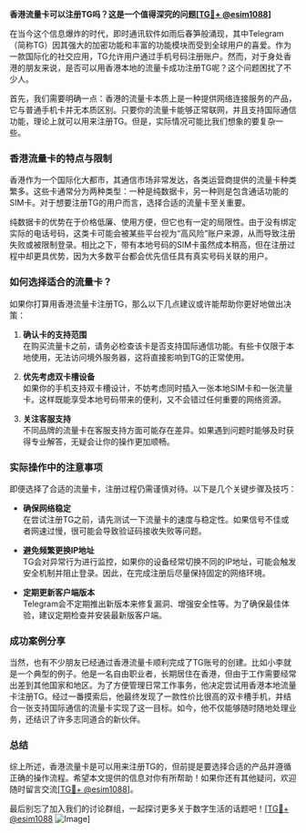 **香港流量卡可以注册TG吗？这是一个值得深究的问题[[TG💪+ @esim1088](https://t.me/s/esim1088)]**

在当今这个信息爆炸的时代，即时通讯软件如雨后春笋般涌现，其中Telegram（简称TG）因其强大的加密功能和丰富的功能模块而受到全球用户的喜爱。作为一款国际化的社交应用，TG允许用户通过手机号码注册账户。然而，对于身处香港的朋友来说，是否可以用香港本地的流量卡成功注册TG呢？这个问题困扰了不少人。

首先，我们需要明确一点：香港的流量卡本质上是一种提供网络连接服务的产品，它与普通手机卡并无本质区别。只要你的流量卡能够正常联网，并且支持国际通信功能，理论上就可以用来注册TG。但是，实际情况可能比我们想象的要复杂一些。

### 香港流量卡的特点与限制

香港作为一个国际化大都市，其通信市场非常发达，各类运营商提供的流量卡种类繁多。这些卡通常分为两种类型：一种是纯数据卡，另一种则是包含通话功能的SIM卡。对于想要注册TG的用户而言，选择合适的流量卡至关重要。

纯数据卡的优势在于价格低廉、使用方便，但它也有一定的局限性。由于没有绑定实际的电话号码，这类卡可能会被某些平台视为“高风险”账户来源，从而导致注册失败或被限制登录。相比之下，带有本地号码的SIM卡虽然成本稍高，但在注册过程中却更具优势，因为大多数平台都会优先信任具有真实号码关联的用户。

### 如何选择适合的流量卡？

如果你打算用香港流量卡注册TG，那么以下几点建议或许能帮助你更好地做出决策：

1. **确认卡的支持范围**  
   在购买流量卡之前，请务必检查该卡是否支持国际通信功能。有些卡仅限于本地使用，无法访问境外服务器，这将直接影响到TG的正常使用。

2. **优先考虑双卡槽设备**  
   如果你的手机支持双卡槽设计，不妨考虑同时插入一张本地SIM卡和一张流量卡。这样既能享受本地号码带来的便利，又不会错过任何重要的网络资源。

3. **关注客服支持**  
   不同品牌的流量卡在客服支持方面可能存在差异。如果遇到问题时能够及时获得专业解答，无疑会让你的操作更加顺畅。

### 实际操作中的注意事项

即便选择了合适的流量卡，注册过程仍需谨慎对待。以下是几个关键步骤及技巧：

- **确保网络稳定**  
  在尝试注册TG之前，请先测试一下流量卡的速度与稳定性。如果信号不佳或者网速过慢，很可能会导致验证码接收失败等问题。

- **避免频繁更换IP地址**  
  TG会对异常行为进行监控，如果你的设备经常切换不同的IP地址，可能会触发安全机制并阻止登录。因此，在完成注册后尽量保持固定的网络环境。

- **定期更新客户端版本**  
  Telegram会不定期推出新版本来修复漏洞、增强安全性等。为了确保最佳体验，建议定期检查并安装最新版客户端。

### 成功案例分享

当然，也有不少朋友已经通过香港流量卡顺利完成了TG账号的创建。比如小李就是一个典型的例子。他是一名自由职业者，长期居住在香港，但由于工作需要经常出差到其他国家和地区。为了方便管理日常工作事务，他决定尝试用香港本地流量卡注册TG。经过一番摸索后，他最终发现了一款性价比很高的双卡槽手机，并结合一张支持国际通信的流量卡实现了这一目标。如今，他不仅能够随时随地处理业务，还结识了许多志同道合的新伙伴。

### 总结

综上所述，香港流量卡是可以用来注册TG的，但前提是要选择合适的产品并遵循正确的操作流程。希望本文提供的信息对你有所帮助！如果你还有其他疑问，欢迎随时留言交流[[TG💪+ @esim1088](https://t.me/s/esim1088)]。

最后别忘了加入我们的讨论群组，一起探讨更多关于数字生活的话题吧！[[TG💪+ @esim1088](https://t.me/s/esim1088) ![Image](https://i.postimg.cc/4NQfJmqS/Snipaste-2025-05-13-00-14-12.png)]